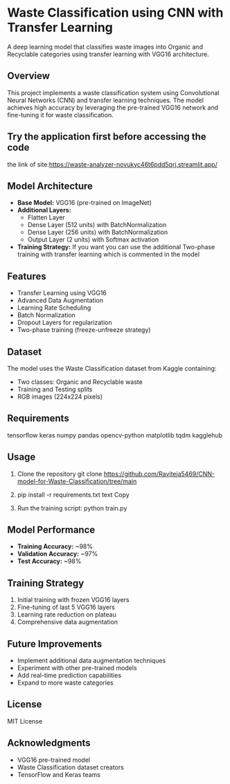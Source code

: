 # Waste Classification using CNN with Transfer Learning

A deep learning model that classifies waste images into Organic and Recyclable categories using transfer learning with VGG16 architecture.

## Overview
This project implements a waste classification system using Convolutional Neural Networks (CNN) and transfer learning techniques. The model achieves high accuracy by leveraging the pre-trained VGG16 network and fine-tuning it for waste classification.

## Try the application first before accessing the code
the link of site:https://waste-analyzer-novukyc46t6pdd5qrj.streamlit.app/

## Model Architecture
- **Base Model:** VGG16 (pre-trained on ImageNet)
- **Additional Layers:**
  - Flatten Layer
  - Dense Layer (512 units) with BatchNormalization
  - Dense Layer (256 units) with BatchNormalization
  - Output Layer (2 units) with Softmax activation
- **Training Strategy:** If you want you can use the additional Two-phase training with transfer learning which is commented in the model

## Features
- Transfer Learning using VGG16
- Advanced Data Augmentation
- Learning Rate Scheduling
- Batch Normalization
- Dropout Layers for regularization
- Two-phase training (freeze-unfreeze strategy)

## Dataset
The model uses the Waste Classification dataset from Kaggle containing:
- Two classes: Organic and Recyclable waste
- Training and Testing splits
- RGB images (224x224 pixels)

## Requirements
tensorflow keras numpy pandas opencv-python matplotlib tqdm kagglehub


## Usage
1. Clone the repository
git clone https://github.com/Raviteja5469/CNN-model-for-Waste-Classification/tree/main

2. pip install -r requirements.txt
text
Copy

3. Run the training script:
python train.py


## Model Performance
- **Training Accuracy:** ~98%
- **Validation Accuracy:** ~97%
- **Test Accuracy:** ~98%

## Training Strategy
1. Initial training with frozen VGG16 layers
2. Fine-tuning of last 5 VGG16 layers
3. Learning rate reduction on plateau
4. Comprehensive data augmentation

## Future Improvements
- Implement additional data augmentation techniques
- Experiment with other pre-trained models
- Add real-time prediction capabilities
- Expand to more waste categories

## License
MIT License

## Acknowledgments
- VGG16 pre-trained model
- Waste Classification dataset creators
- TensorFlow and Keras teams
